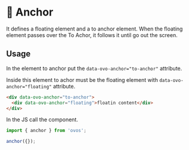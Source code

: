 # 🥚 Anchor

It defines a floating element and a to anchor element. When the floating element passes over the To Achor, it follows it until go out the screen.

## Usage

In the element to anchor put the `data-ovo-anchor="to-anchor"` attribute.

Inside this element to achor must be the floating element with `data-ovo-anchor="floating"` attribute.

```html
<div data-ovo-anchor="to-anchor">
  <div data-ovo-anchor="floating">floatin content</div>
</div>
```

In the JS call the component.

```ts
import { anchor } from 'ovos';

anchor({});
```
